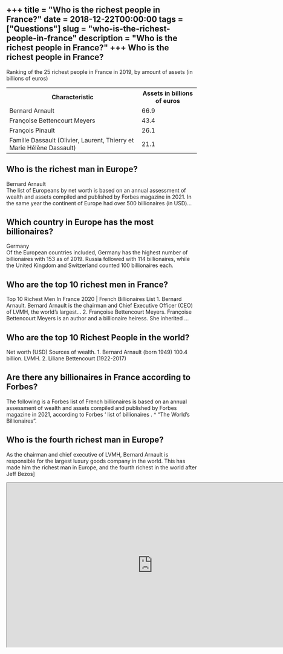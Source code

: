 +++
title = "Who is the richest people in France?"
date = 2018-12-22T00:00:00
tags = ["Questions"]
slug = "who-is-the-richest-people-in-france"
description = "Who is the richest people in France?"
+++
Who is the richest people in France?
------------------------------------

Ranking of the 25 richest people in France in 2019, by amount of assets (in billions of euros)

<table><tr><th>Characteristic</th><th>Assets in billions of euros</th></tr><tr><td>Bernard Arnault</td><td>66.9</td></tr><tr><td>Françoise Bettencourt Meyers</td><td>43.4</td></tr><tr><td>François Pinault</td><td>26.1</td></tr><tr><td>Famille Dassault (Olivier, Laurent, Thierry et Marie Hélène Dassault)</td><td>21.1</td></tr></table>

Who is the richest man in Europe?
---------------------------------

Bernard Arnault  
The list of Europeans by net worth is based on an annual assessment of wealth and assets compiled and published by Forbes magazine in 2021. In the same year the continent of Europe had over 500 billionaires (in USD)…

Which country in Europe has the most billionaires?
--------------------------------------------------

Germany  
Of the European countries included, Germany has the highest number of billionaires with 153 as of 2019. Russia followed with 114 billionaires, while the United Kingdom and Switzerland counted 100 billionaires each.

Who are the top 10 richest men in France?
-----------------------------------------

Top 10 Richest Men In France 2020 | French Billionaires List 1. Bernard Arnault. Bernard Arnault is the chairman and Chief Executive Officer (CEO) of LVMH, the world’s largest… 2. Françoise Bettencourt Meyers. Françoise Bettencourt Meyers is an author and a billionaire heiress. She inherited …

Who are the top 10 Richest People in the world?
-----------------------------------------------

Net worth (USD) Sources of wealth. 1. Bernard Arnault (born 1949) 100.4 billion. LVMH. 2. Liliane Bettencourt (1922-2017)

Are there any billionaires in France according to Forbes?
---------------------------------------------------------

The following is a Forbes list of French billionaires is based on an annual assessment of wealth and assets compiled and published by Forbes magazine in 2021, according to Forbes ‘ list of billionaires . ^ “The World’s Billionaires”.

Who is the fourth richest man in Europe?
----------------------------------------

As the chairman and chief executive of LVMH, Bernard Arnault is responsible for the largest luxury goods company in the world. This has made him the richest man in Europe, and the fourth richest in the world after Jeff Bezos\]

<iframe allow="accelerometer; autoplay; clipboard-write; encrypted-media; gyroscope; picture-in-picture" allowfullscreen="" class="__youtube_prefs__  epyt-is-override  no-lazyload" data-no-lazy="1" data-origheight="433" data-origwidth="770" data-skipgform_ajax_framebjll="" height="433" id="_ytid_24352" loading="lazy" src="https://www.youtube.com/embed/Z5GjD9d_zWI?enablejsapi=1&autoplay=0&cc_load_policy=0&cc_lang_pref=&iv_load_policy=1&loop=0&modestbranding=0&rel=1&fs=1&playsinline=0&autohide=2&theme=dark&color=red&controls=1&" title="YouTube player" width="770"></iframe>